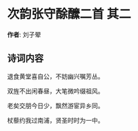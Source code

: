 # 次韵张守酴醿二首  其二

**作者**: 刘子翚

## 诗词内容

退食黄堂喜自公，不妨幽兴嘱芳丛。

双旌不出闲春昼，大笔微吟缀祖风。

老矣交朋今日少，飘然游宦异乡同。

杖藜约我过南浦，贤圣时时为一中。

